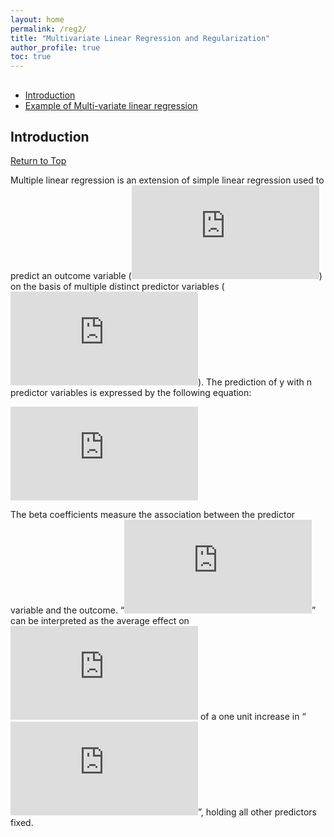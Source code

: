 ```yaml
---
layout: home
permalink: /reg2/
title: "Multivariate Linear Regression and Regularization"
author_profile: true
toc: true
---
```


##  <a name="toc"/>
- [Introduction](#Introduction)
- [Example of Multi-variate linear regression](#example)


## Introduction <a name="Introduction"/> 
[Return to Top](#toc)

Multiple linear regression is an extension of simple linear regression used to predict an outcome variable (![y](https://latex.codecogs.com/gif.latex?y)) on the basis of multiple distinct predictor variables (![x](https://latex.codecogs.com/gif.latex?x)). The prediction of y with n predictor variables is expressed by the following equation:

![mlr](https://latex.codecogs.com/gif.latex?y%3D%5Cbeta_0%20&plus;%5Cbeta_1x_1&plus;%5Cbeta_2x_2&plus;%5Ccdot%5Ccdot%5Ccdot&plus;%5Cbeta_nx_n)

The beta coefficients measure the association between the predictor variable and the outcome. “![beta_i](https://latex.codecogs.com/gif.latex?%5Cbeta_i)” can be interpreted as the average effect on ![y](https://latex.codecogs.com/gif.latex?y) of a one unit increase in “![x_i](https://latex.codecogs.com/gif.latex?x_i)”, holding all other predictors fixed.
